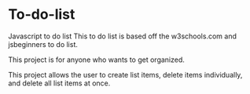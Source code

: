 # To-do-list
Javascript to do list
This to do list is based off the w3schools.com and jsbeginners to do list.

This project is for anyone who wants to get organized. 

This project allows the user to create list items, delete items individually, and delete all list items at once. 
